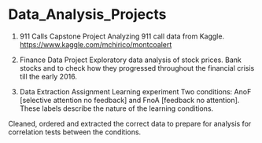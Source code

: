 # Data_Analysis_Projects
1) 911 Calls Capstone Project 
Analyzing 911 call data from Kaggle. 
https://www.kaggle.com/mchirico/montcoalert

2) Finance Data Project
Exploratory data analysis of stock prices.
Bank stocks and to check how they progressed throughout the financial crisis till the early 2016.

3) Data Extraction Assignment
Learning experiment
Two conditions: AnoF [selective attention no feedback] and FnoA [feedback no attention]. These labels describe the nature of the learning
conditions.

Cleaned, ordered and extracted the correct data to prepare for analysis for correlation tests between the conditions.
